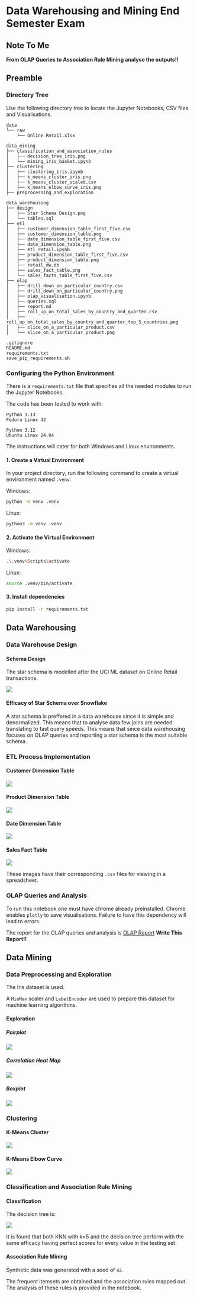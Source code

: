 # Data Warehousing and Mining End Semester Exam

## Note To Me

**From OLAP Queries to Association Rule Mining analyse the outputs!!**

## Preamble

### Directory Tree

Use the following directory tree to locate the Jupyter Notebooks, CSV files and Visualisations.

```
data
└── raw
    └── Online Retail.xlsx

data_mining
├── classification_and_association_rules
│   ├── decision_tree_iris.png
│   └── mining_iris_basket.ipynb
├── clustering
│   ├── clustering_iris.ipynb
│   ├── k_means_cluster_iris.png
│   ├── k_means_cluster_scaled.csv
│   ├── k_means_elbow_curve_iris.png
├── preprocessing_and_exploration

data_warehousing
├── design
│   ├── Star Schema Design.png
│   └── tables.sql
├── etl
│   ├── customer_dimension_table_first_five.csv
│   ├── customer_dimension_table.png
│   ├── date_dimension_table_first_five.csv
│   ├── date_dimension_table.png
│   ├── etl_retail.ipynb
│   ├── product_dimension_table_first_five.csv
│   ├── product_dimension_table.png
│   ├── retail_dw.db
│   ├── sales_fact_table.png
│   └── sales_facts_table_first_five.csv
├── olap
│   ├── drill_down_on_particular_country.csv
│   ├── drill_down_on_particular_country.png
│   ├── olap_visualisation.ipynb
│   ├── queries.sql
│   ├── report.md
│   ├── roll_up_on_total_sales_by_country_and_quarter.csv
│   ├── roll_up_on_total_sales_by_country_and_quarter_top_5_countries.png
│   ├── slice_on_a_particular_product.csv
│   └── slice_on_a_particular_product.png

.gitignore
README.md
requirements.txt
save_pip_requirements.sh
```

### Configuring the Python Environment

There is a `requirements.txt` file that specifies all the needed modules to run the Jupyter Notebooks.

The code has been tested to work with:

```
Python 3.13
Fedora Linux 42
```

```
Python 3.12
Ubuntu Linux 24.04
```

The instructions will cater for both Windows and Linux environments.

#### 1. Create a Virtual Environment

In your project directory, run the following command to create a virtual environment named `.venv`:

Windows:

```bash
python -m venv .venv
```

Linux:

```bash
python3 -m venv .venv
```

#### 2. Activate the Virtual Environment

Windows:

```bash
.\.venv\Scripts\activate
```

Linux:

```bash
source .venv/bin/activate
```

#### 3. Install dependencies

```bash
pip install -r requirements.txt
```

## Data Warehousing

### Data Warehouse Design

#### Schema Design

The star schema is modelled after the UCI ML dataset on Online Retail transactions.

![](./data_warehousing/design/star_schema_design.png)

#### Efficacy of Star Schema over Snowflake

A star schema is preffered in a data warehouse since it is simple and denormalized. This means that to analyse data few joins are needed translating to fast query speeds. This means that since data warehousing focuses on OLAP queries and reporting a star schema is the most suitable schema.

### ETL Process Implementation


#### Customer Dimension Table

![](./data_warehousing/etl/customer_dimension_table.png)


#### Product Dimension Table

![](./data_warehousing/etl/product_dimension_table.png)


#### Date Dimension Table

![](./data_warehousing/etl/date_dimension_table.png)


#### Sales Fact Table

![](./data_warehousing/etl/sales_fact_table.png)


These images have their corresponding `.csv` files for viewing in a spreadsheet.

### OLAP Queries and Analysis

To run this notebook one must have chrome already preinstalled. Chrome enables `plotly` to save visualisations. Failure to have this dependency will lead to errors.

The report for the OLAP queries and analysis is [OLAP Report](./data_warehousing/olap/report.md)
**Write This Report!!**

## Data Mining

### Data Preprocessing and Exploration

The Iris dataset is used.

A `MinMax` scaler and `LabelEncoder` are used to prepare this dataset for machine learning algorithms.

#### Exploration

##### Pairplot

![](./data_mining/preprocessing_and_exploration/pairplot_iris.png)

##### Correlation Heat Map

![](./data_mining/preprocessing_and_exploration/correlation_heatmap_iris.png)

##### Boxplot

![](./data_mining/preprocessing_and_exploration/boxplot_iris.png)

### Clustering

#### K-Means Cluster

![](./data_mining/clustering/k_means_cluster_iris.png)

#### K-Means Elbow Curve

![](./data_mining/clustering/k_means_elbow_curve_iris.png)

### Classification and Association Rule Mining

#### Classification

The decision tree is:

![](./data_mining/classification_and_association_rules/decision_tree_iris.png)

It is found that both KNN with k=5 and the decision tree perform with the same efficacy having perfect scores for every value in the testing set.

#### Association Rule Mining

Synthetic data was generated with a seed of `42`.

The frequent itemsets are obtained and the association rules mapped out. The analysis of these rules is provided in the notebook.

